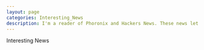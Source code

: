 ```yaml
---
layout: page
categories: Interesting_News
description: I'm a reader of Phoronix and Hackers News. These news let me know stages, news and issues about both software libraries and hardwares. For example, newly discovered vulnerabilities of Xorg rooted back to 1980s. Or benchmark of Raspberry Pi 5 against Pi 4.
---
```


Interesting News
